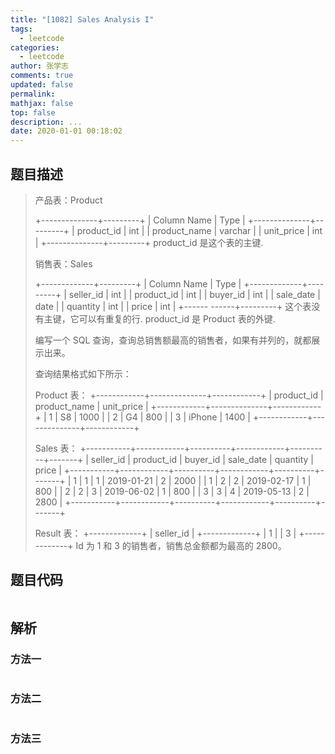```yaml
---
title: "[1082] Sales Analysis I"
tags:
  - leetcode
categories:
  - leetcode
author: 张学志
comments: true
updated: false
permalink:
mathjax: false
top: false
description: ...
date: 2020-01-01 00:18:02
---
```


## 题目描述

> 产品表：Product 
> 
> +--------------+---------+
> | Column Name  | Type    |
> +--------------+---------+
> | product_id   | int     |
> | product_name | varchar |
> | unit_price   | int     |
> +--------------+---------+
> product_id 是这个表的主键.
> 
> 
> 销售表：Sales 
> 
> +-------------+---------+
> | Column Name | Type    |
> +-------------+---------+
> | seller_id   | int     |
> | product_id  | int     |
> | buyer_id    | int     |
> | sale_date   | date    |
> | quantity    | int     |
> | price       | int     |
> +------ ------+---------+
> 这个表没有主键，它可以有重复的行.
> product_id 是 Product 表的外键.
> 
> 
> 
> 
> 编写一个 SQL 查询，查询总销售额最高的销售者，如果有并列的，就都展示出来。 
> 
> 查询结果格式如下所示： 
> 
> Product 表：
> +------------+--------------+------------+
> | product_id | product_name | unit_price |
> +------------+--------------+------------+
> | 1          | S8           | 1000       |
> | 2          | G4           | 800        |
> | 3          | iPhone       | 1400       |
> +------------+--------------+------------+
> 
> Sales 表：
> +-----------+------------+----------+------------+----------+-------+
> | seller_id | product_id | buyer_id | sale_date  | quantity | price |
> +-----------+------------+----------+------------+----------+-------+
> | 1         | 1          | 1        | 2019-01-21 | 2        | 2000  |
> | 1         | 2          | 2        | 2019-02-17 | 1        | 800   |
> | 2         | 2          | 3        | 2019-06-02 | 1        | 800   |
> | 3         | 3          | 4        | 2019-05-13 | 2        | 2800  |
> +-----------+------------+----------+------------+----------+-------+
> 
> Result 表：
> +-------------+
> | seller_id   |
> +-------------+
> | 1           |
> | 3           |
> +-------------+
> Id 为 1 和 3 的销售者，销售总金额都为最高的 2800。 
> 

## 题目代码

```cpp

```

## 解析

### 方法一

```cpp

```

### 方法二

```cpp

```

### 方法三

```cpp

```

